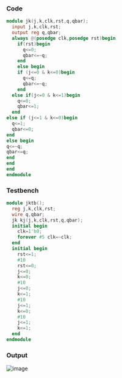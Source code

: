 ### Code
```Verilog
module jk(j,k,clk,rst,q,qbar);
  input j,k,clk,rst;
  output reg q,qbar;
  always @(posedge clk,posedge rst)begin
    if(rst)begin
      q<=0;
      qbar<=~q;
    end
    else begin
    if (j<=0 & k<=0)begin
      q<=q;
      qbar<=~q;
    end
  else if(j<=0 & k<=1)begin
    q<=0;
    qbar<=1;
  end
else if (j<=1 & k<=0)begin
  q<=1;
  qbar<=0;
end
else begin
q<=~q;
qbar<=q;
end
end
end
endmodule

```
### Testbench
``` Verilog
module jktb();
  reg j,k,clk,rst;
  wire q,qbar;
  jk kj(j,k,clk,rst,q,qbar);
  initial begin
    clk=1'b0;
    forever #5 clk=~clk;
  end
  initial begin
    rst<=1;
    #10
    rst<=0;
    j<=0;
    k<=0;
    #10
    j<=0;
    k<=1;
    #10
    j<=1;
    k<=0;
    #10
    j<=1;
    k<=1;
  end
endmodule

```
### Output
![image](https://github.com/userofmeet27/Verilog/assets/154442221/6a58e1e4-a0f6-4b66-a22a-c9b2ad880d89)
